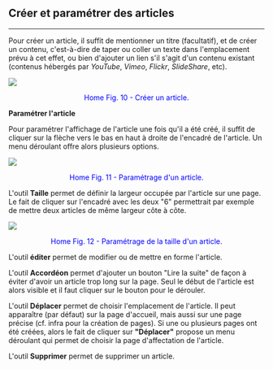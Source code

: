 ## Créer et paramétrer des articles

---

Pour créer un article, il suffit de mentionner un titre \(facultatif\), et de créer un contenu, c'est-à-dire de taper ou coller un texte dans l'emplacement prévu à cet effet, ou bien d'ajouter un lien s'il s'agit d'un contenu existant \(contenus hébergés par _YouTube_, _Vimeo_, _Flickr_, _SlideShare_, etc\).

![](images/fig157.png)

<p style="text-align: center; color: blue">Home Fig. 10 - Créer un article.</p>

**Paramétrer l'article**

Pour paramétrer l'affichage de l'article une fois qu'il a été créé, il suffit de cliquer sur la flèche vers le bas en haut à droite de l'encadré de l'article. Un menu déroulant offre alors plusieurs options.

![](images/fig158.png)

<p style="text-align: center; color: blue">Home Fig. 11 - Paramétrage d'un article.</p>

L'outil **Taille** permet de définir la largeur occupée par l'article sur une page. Le fait de cliquer sur l'encadré avec les deux "6" permettrait par exemple de mettre deux articles de même largeur côte à côte.

![](images/fig159.png)

<p style="text-align: center; color: blue">Home Fig. 12 - Paramétrage de la taille d'un article.</p>

L'outil **éditer** permet de modifier ou de mettre en forme l'article.

L'outil **Accordéon** permet d'ajouter un bouton "Lire la suite" de façon à éviter d'avoir un article trop long sur la page. Seul le début de l'article est alors visible et il faut cliquer sur le bouton pour le dérouler.

L'outil **Déplacer** permet de choisir l'emplacement de l'article. Il peut apparaître (par défaut) sur la page d'accueil, mais aussi sur une page précise (cf. infra pour la création de pages). Si une ou plusieurs pages ont été créées, alors le fait de cliquer sur **"Déplacer"** propose un menu déroulant qui permet de choisir la page d'affectation de l'article.

L'outil **Supprimer** permet de supprimer un article.